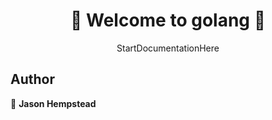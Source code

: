 <h1 align=center>
👋 Welcome to golang 👋
</h1>
<p align=center>
StartDocumentationHere
</p>
  
## Author  

👤 **Jason Hempstead**  
